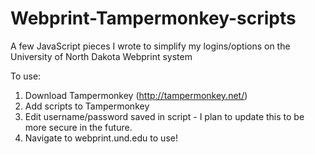 # Webprint-Tampermonkey-scripts
A few JavaScript pieces I wrote to simplify my logins/options on the University of North Dakota Webprint system

To use:
 1. Download Tampermonkey (http://tampermonkey.net/) 
 2. Add scripts to Tampermonkey
 3. Edit username/password saved in script - I plan to update this to be more secure in the future.
 4. Navigate to webprint.und.edu to use!

